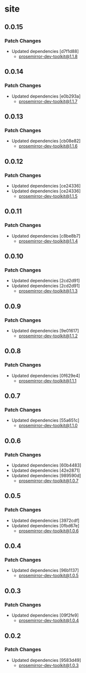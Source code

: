 # site

## 0.0.15

### Patch Changes

- Updated dependencies [d7f1d88]
  - prosemirror-dev-toolkit@1.1.8

## 0.0.14

### Patch Changes

- Updated dependencies [e0b293a]
  - prosemirror-dev-toolkit@1.1.7

## 0.0.13

### Patch Changes

- Updated dependencies [cb08e82]
  - prosemirror-dev-toolkit@1.1.6

## 0.0.12

### Patch Changes

- Updated dependencies [ce24336]
- Updated dependencies [ce24336]
  - prosemirror-dev-toolkit@1.1.5

## 0.0.11

### Patch Changes

- Updated dependencies [c8be8b7]
  - prosemirror-dev-toolkit@1.1.4

## 0.0.10

### Patch Changes

- Updated dependencies [2cd2d91]
- Updated dependencies [2cd2d91]
  - prosemirror-dev-toolkit@1.1.3

## 0.0.9

### Patch Changes

- Updated dependencies [9e01617]
  - prosemirror-dev-toolkit@1.1.2

## 0.0.8

### Patch Changes

- Updated dependencies [0f629e4]
  - prosemirror-dev-toolkit@1.1.1

## 0.0.7

### Patch Changes

- Updated dependencies [55a651c]
  - prosemirror-dev-toolkit@1.1.0

## 0.0.6

### Patch Changes

- Updated dependencies [60b4483]
- Updated dependencies [42e2871]
- Updated dependencies [989590d]
  - prosemirror-dev-toolkit@1.0.7

## 0.0.5

### Patch Changes

- Updated dependencies [3972cdf]
- Updated dependencies [0fbd67e]
  - prosemirror-dev-toolkit@1.0.6

## 0.0.4

### Patch Changes

- Updated dependencies [96b1137]
  - prosemirror-dev-toolkit@1.0.5

## 0.0.3

### Patch Changes

- Updated dependencies [09f2fe9]
  - prosemirror-dev-toolkit@1.0.4

## 0.0.2

### Patch Changes

- Updated dependencies [9583d49]
  - prosemirror-dev-toolkit@1.0.3
